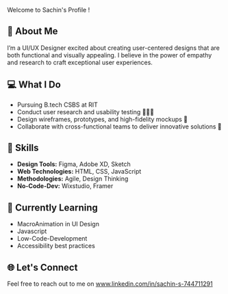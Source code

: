 Welcome to Sachin's Profile !

## 🎨 About Me
I’m a UI/UX Designer excited about creating user-centered designs that are both functional and visually appealing. I believe in the power of empathy and research to craft exceptional user experiences.

## 💻 What I Do
- Pursuing B.tech CSBS at RIT 
- Conduct user research and usability testing 🧑‍🤝‍🧑
- Design wireframes, prototypes, and high-fidelity mockups 🎨
- Collaborate with cross-functional teams to deliver innovative solutions 🤝

## 🚀 Skills
- **Design Tools:** Figma, Adobe XD, Sketch
- **Web Technologies:** HTML, CSS, JavaScript
- **Methodologies:** Agile, Design Thinking
- **No-Code-Dev:** Wixstudio, Framer

## 🌱 Currently Learning
- MacroAnimation in UI Design
- Javascript
- Low-Code-Development
- Accessibility best practices

## 🌐 Let's Connect
Feel free to reach out to me on www.linkedin.com/in/sachin-s-744711291




